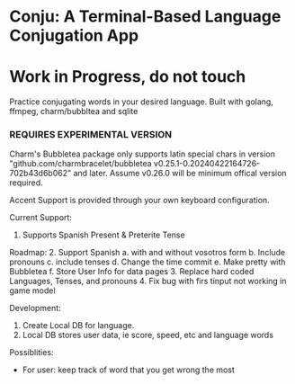 # Conju: A Terminal-Based Language Conjugation App

# Work in Progress, do not touch

Practice conjugating words in your desired language.
Built with golang, ffmpeg, charm/bubbltea and sqlite

### REQUIRES EXPERIMENTAL VERSION
Charm's Bubbletea package only supports latin special chars in version
"github.com/charmbracelet/bubbletea v0.25.1-0.20240422164726-702b43d6b062"
and later. Assume v0.26.0 will be minimum offical version required.

Accent Support is provided through your own keyboard configuration.

Current Support:
1. Supports Spanish Present & Preterite Tense

Roadmap:
2. Support Spanish
    a. with and without vosotros form
    b. Include pronouns
    c. include tenses
    d. Change the time commit
    e. Make pretty with Bubbletea
    f. Store User Info for data pages
3. Replace hard coded Languages, Tenses, and pronouns
4. Fix bug with firs tinput not working in game model

Development:
1. Create Local DB for language.
2. Local DB stores user data, ie score, speed, etc and language words


Possiblities: 
- For user: keep track of word that you get wrong the most
